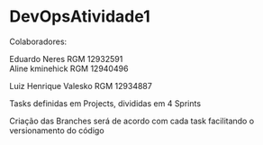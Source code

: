 # DevOpsAtividade1
Colaboradores: </p>
Eduardo Neres RGM 12932591 </br>
Aline kminehick RGM 12940496 </p>
Luiz Henrique Valesko RGM 12934887 </p>

Tasks definidas em Projects, divididas em 4 Sprints

Criação das Branches será de acordo com cada task facilitando o versionamento do código
